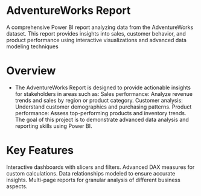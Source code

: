 # AdventureWorks Report 
A comprehensive Power BI report analyzing data from the AdventureWorks dataset. This report provides insights into sales, customer behavior, and product performance using interactive visualizations and advanced data modeling techniques
# Overview
* The AdventureWorks Report is designed to provide actionable insights for stakeholders in areas such as:
Sales performance: Analyze revenue trends and sales by region or product category.
Customer analysis: Understand customer demographics and purchasing patterns.
Product performance: Assess top-performing products and inventory trends.
The goal of this project is to demonstrate advanced data analysis and reporting skills using Power BI.
# Key Features
Interactive dashboards with slicers and filters.
Advanced DAX measures for custom calculations.
Data relationships modeled to ensure accurate insights.
Multi-page reports for granular analysis of different business aspects.


